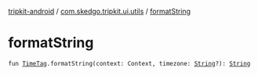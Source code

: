 [tripkit-android](../index.md) / [com.skedgo.tripkit.ui.utils](index.md) / [formatString](./format-string.md)

# formatString

`fun `[`TimeTag`](../com.skedgo.android.common.model/-time-tag/index.md)`.formatString(context: Context, timezone: `[`String`](https://kotlinlang.org/api/latest/jvm/stdlib/kotlin/-string/index.html)`?): `[`String`](https://kotlinlang.org/api/latest/jvm/stdlib/kotlin/-string/index.html)